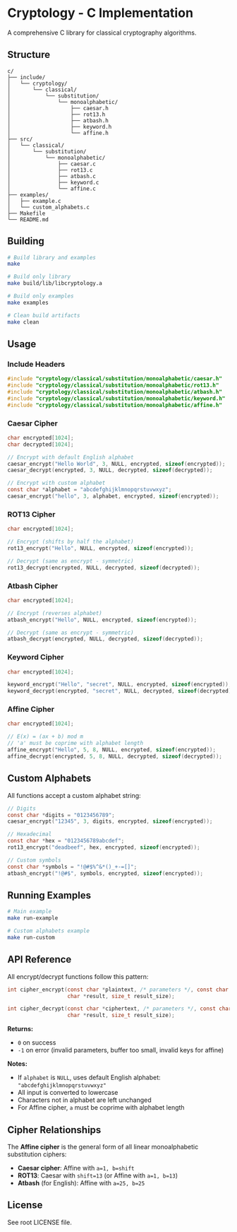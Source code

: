 # Cryptology - C Implementation

A comprehensive C library for classical cryptography algorithms.

## Structure

```
c/
├── include/
│   └── cryptology/
│       └── classical/
│           └── substitution/
│               └── monoalphabetic/
│                   ├── caesar.h
│                   ├── rot13.h
│                   ├── atbash.h
│                   ├── keyword.h
│                   └── affine.h
├── src/
│   └── classical/
│       └── substitution/
│           └── monoalphabetic/
│               ├── caesar.c
│               ├── rot13.c
│               ├── atbash.c
│               ├── keyword.c
│               └── affine.c
├── examples/
│   ├── example.c
│   └── custom_alphabets.c
├── Makefile
└── README.md
```

## Building

```bash
# Build library and examples
make

# Build only library
make build/lib/libcryptology.a

# Build only examples
make examples

# Clean build artifacts
make clean
```

## Usage

### Include Headers

```c
#include "cryptology/classical/substitution/monoalphabetic/caesar.h"
#include "cryptology/classical/substitution/monoalphabetic/rot13.h"
#include "cryptology/classical/substitution/monoalphabetic/atbash.h"
#include "cryptology/classical/substitution/monoalphabetic/keyword.h"
#include "cryptology/classical/substitution/monoalphabetic/affine.h"
```

### Caesar Cipher

```c
char encrypted[1024];
char decrypted[1024];

// Encrypt with default English alphabet
caesar_encrypt("Hello World", 3, NULL, encrypted, sizeof(encrypted));
caesar_decrypt(encrypted, 3, NULL, decrypted, sizeof(decrypted));

// Encrypt with custom alphabet
const char *alphabet = "abcdefghijklmnopqrstuvwxyz";
caesar_encrypt("hello", 3, alphabet, encrypted, sizeof(encrypted));
```

### ROT13 Cipher

```c
char encrypted[1024];

// Encrypt (shifts by half the alphabet)
rot13_encrypt("Hello", NULL, encrypted, sizeof(encrypted));

// Decrypt (same as encrypt - symmetric)
rot13_decrypt(encrypted, NULL, decrypted, sizeof(decrypted));
```

### Atbash Cipher

```c
char encrypted[1024];

// Encrypt (reverses alphabet)
atbash_encrypt("Hello", NULL, encrypted, sizeof(encrypted));

// Decrypt (same as encrypt - symmetric)
atbash_decrypt(encrypted, NULL, decrypted, sizeof(decrypted));
```

### Keyword Cipher

```c
char encrypted[1024];

keyword_encrypt("Hello", "secret", NULL, encrypted, sizeof(encrypted));
keyword_decrypt(encrypted, "secret", NULL, decrypted, sizeof(decrypted));
```

### Affine Cipher

```c
char encrypted[1024];

// E(x) = (ax + b) mod m
// 'a' must be coprime with alphabet length
affine_encrypt("Hello", 5, 8, NULL, encrypted, sizeof(encrypted));
affine_decrypt(encrypted, 5, 8, NULL, decrypted, sizeof(decrypted));
```

## Custom Alphabets

All functions accept a custom alphabet string:

```c
// Digits
const char *digits = "0123456789";
caesar_encrypt("12345", 3, digits, encrypted, sizeof(encrypted));

// Hexadecimal
const char *hex = "0123456789abcdef";
rot13_encrypt("deadbeef", hex, encrypted, sizeof(encrypted));

// Custom symbols
const char *symbols = "!@#$%^&*()_+-=[]";
atbash_encrypt("!@#$", symbols, encrypted, sizeof(encrypted));
```

## Running Examples

```bash
# Main example
make run-example

# Custom alphabets example
make run-custom
```

## API Reference

All encrypt/decrypt functions follow this pattern:

```c
int cipher_encrypt(const char *plaintext, /* parameters */, const char *alphabet,
                   char *result, size_t result_size);

int cipher_decrypt(const char *ciphertext, /* parameters */, const char *alphabet,
                   char *result, size_t result_size);
```

**Returns:**
- `0` on success
- `-1` on error (invalid parameters, buffer too small, invalid keys for affine)

**Notes:**
- If `alphabet` is `NULL`, uses default English alphabet: `"abcdefghijklmnopqrstuvwxyz"`
- All input is converted to lowercase
- Characters not in alphabet are left unchanged
- For Affine cipher, `a` must be coprime with alphabet length

## Cipher Relationships

The **Affine cipher** is the general form of all linear monoalphabetic substitution ciphers:
- **Caesar cipher**: Affine with `a=1, b=shift`
- **ROT13**: Caesar with `shift=13` (or Affine with `a=1, b=13`)
- **Atbash** (for English): Affine with `a=25, b=25`

## License

See root LICENSE file.

